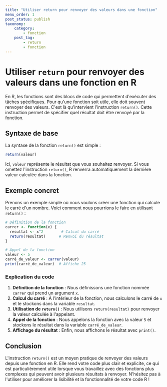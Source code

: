 ```yaml
---
title: "Utiliser return pour renvoyer des valeurs dans une fonction"
menu_order: 1
post_status: publish
taxonomy:
    category:
        - fonction
    post_tag:
        - return
        - fonction
---
```


# Utiliser `return` pour renvoyer des valeurs dans une fonction en R

En R, les fonctions sont des blocs de code qui permettent d'exécuter des tâches spécifiques. Pour qu'une fonction soit utile, elle doit souvent renvoyer des valeurs. C'est là qu'intervient l'instruction `return()`. Cette instruction permet de spécifier quel résultat doit être renvoyé par la fonction.

## Syntaxe de base

La syntaxe de la fonction `return()` est simple :

```r
return(valeur)
```

Ici, `valeur` représente le résultat que vous souhaitez renvoyer. Si vous omettez l'instruction `return()`, R renverra automatiquement la dernière valeur calculée dans la fonction.

## Exemple concret

Prenons un exemple simple où nous voulons créer une fonction qui calcule le carré d'un nombre. Voici comment nous pourrions le faire en utilisant `return()` :

```r
# Définition de la fonction
carrer <- function(x) {
  resultat <- x^2        # Calcul du carré
  return(resultat)      # Renvoi du résultat
}

# Appel de la fonction
valeur <- 5
carré_de_valeur <- carrer(valeur)
print(carré_de_valeur)  # Affiche 25
```

### Explication du code

1. **Définition de la fonction** : Nous définissons une fonction nommée `carrer` qui prend un argument `x`.
2. **Calcul du carré** : À l'intérieur de la fonction, nous calculons le carré de `x` et le stockons dans la variable `resultat`.
3. **Utilisation de `return()`** : Nous utilisons `return(resultat)` pour renvoyer la valeur calculée à l'appelant.
4. **Appel de la fonction** : Nous appelons la fonction avec la valeur `5` et stockons le résultat dans la variable `carré_de_valeur`.
5. **Affichage du résultat** : Enfin, nous affichons le résultat avec `print()`.

## Conclusion

L'instruction `return()` est un moyen pratique de renvoyer des valeurs depuis une fonction en R. Elle rend votre code plus clair et explicite, ce qui est particulièrement utile lorsque vous travaillez avec des fonctions plus complexes qui peuvent avoir plusieurs résultats à renvoyer. N'hésitez pas à l'utiliser pour améliorer la lisibilité et la fonctionnalité de votre code R !

